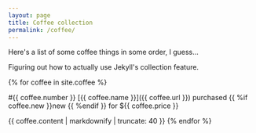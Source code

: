 ```yaml
---
layout: page
title: Coffee collection
permalink: /coffee/
---
```


Here's a list of some coffee things in some order, I guess...

Figuring out how to actually use Jekyll's collection feature.

{% for coffee in site.coffee %}

 #{{ coffee.number }} [{{ coffee.name }}]({{ coffee.url }}) purchased {{ %if coffee.new }}new {{ %endif }} for ${{ coffee.price }}
  
  {{ coffee.content | markdownify | truncate: 40 }}
{% endfor %}
